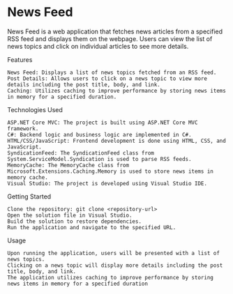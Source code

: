 # News Feed
 
News Feed is a web application that fetches news articles from a specified RSS feed and displays them on the webpage.
Users can view the list of news topics and click on individual articles to see more details.

Features

    News Feed: Displays a list of news topics fetched from an RSS feed.
    Post Details: Allows users to click on a news topic to view more details including the post title, body, and link.
    Caching: Utilizes caching to improve performance by storing news items in memory for a specified duration.

Technologies Used

    ASP.NET Core MVC: The project is built using ASP.NET Core MVC framework.
    C#: Backend logic and business logic are implemented in C#.
    HTML/CSS/JavaScript: Frontend development is done using HTML, CSS, and JavaScript.
    SyndicationFeed: The SyndicationFeed class from System.ServiceModel.Syndication is used to parse RSS feeds.
    MemoryCache: The MemoryCache class from Microsoft.Extensions.Caching.Memory is used to store news items in memory cache.
    Visual Studio: The project is developed using Visual Studio IDE.

Getting Started

    Clone the repository: git clone <repository-url>
    Open the solution file in Visual Studio.
    Build the solution to restore dependencies.
    Run the application and navigate to the specified URL.

Usage

    Upon running the application, users will be presented with a list of news topics.
    Clicking on a news topic will display more details including the post title, body, and link.
    The application utilizes caching to improve performance by storing news items in memory for a specified duration
